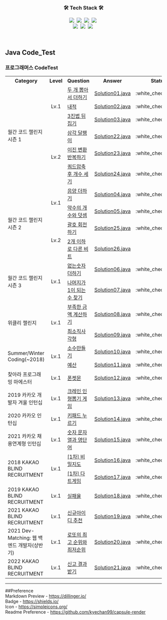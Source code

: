 <h3 align="center">🛠 Tech Stack 🛠</h3>

<p align="center">
  <img src="https://img.shields.io/badge/Python-3766AB?style=flat-square&logo=Python&logoColor=white"/></a>&nbsp 
  <img src="https://img.shields.io/badge/Java-007396?style=flat-square&logo=Java&logoColor=white"/></a>&nbsp 
  <img src="https://img.shields.io/badge/Javascript-ffb13b?style=flat-square&logo=javascript&logoColor=white"/></a>&nbsp 
  <img src="https://img.shields.io/badge/css-1572B6?style=flat-square&logo=css3&logoColor=white"/></a>&nbsp 
  <br>
  <img src="https://img.shields.io/badge/SpringBoot-6DB33F?style=flat-square&logo=Spring&logoColor=white"/></a>&nbsp 
  <img src="https://img.shields.io/badge/Mysql-E6B91E?style=flat-square&logo=MySql&logoColor=white"/></a>&nbsp 
  <img src="https://img.shields.io/badge/aws-333664?style=flat-square&logo=amazon-aws&logoColor=white"/></a>&nbsp 
</p>
<br>

## Java Code_Test
### 프로그래머스 CodeTest<br>
<table>
    <tr>
        <th>Category</th>
        <th>Level</th>
        <th>Question</th>
        <th>Answer</th>
        <th>Status</th>
        <th>Note</th>
    </tr>
    <tr>
        <td rowspan="6">월간 코드 챌린지 시즌 1</td>
        <td rowspan="3" align="center">Lv.1</td>
        <td><a href="https://programmers.co.kr/learn/courses/30/lessons/68644">두 개 뽑아서 더하기</a></td>
        <td><a href="https://github.com/chrishoonS/codeTest/blob/main/CodeStudy/src/main/java/com/test/level1/Solution01.java">Solution01.java</a></td>
        <td align="center">:white_check_mark:</td>
        <td></td>
    </tr>
    <tr>
        <td><a href="https://programmers.co.kr/learn/courses/30/lessons/70128">내적</a></td>
        <td><a href="https://github.com/chrishoonS/codeTest/blob/main/CodeStudy/src/main/java/com/test/level1/Solution02.java">Solution02.java</a></td>
        <td align="center">:white_check_mark:</td>
        <td></td>
    </tr>
    <tr>
        <td><a href="https://programmers.co.kr/learn/courses/30/lessons/68935">3진법 뒤집기</a></td>
        <td><a href="https://github.com/chrishoonS/codeTest/blob/main/CodeStudy/src/main/java/com/test/level1/Solution03.java">Solution03.java</a></td>
        <td align="center">:white_check_mark:</td>
        <td></td>
    </tr>
    <tr>
        <td rowspan="3" align="center">Lv.2</td>
        <td><a href="https://programmers.co.kr/learn/courses/30/lessons/70129">삼각 달팽이</a></td>
        <td><a href="https://github.com/chrishoonS/codeTest/blob/main/CodeStudy/src/main/java/com/test/level2/Solution22.java">Solution22.java</a></td>
        <td align="center">:white_check_mark:</td>
        <td></td>
    </tr>
    <tr>
        <td><a href="https://programmers.co.kr/learn/courses/30/lessons/70129">이진 변환 반복하기</a></td>
        <td><a href="https://github.com/chrishoonS/codeTest/blob/main/CodeStudy/src/main/java/com/test/level2/Solution23.java">Solution23.java</a></td>
        <td align="center">:white_check_mark:</td>
        <td></td>
    </tr>
    <tr>
        <td><a href="https://programmers.co.kr/learn/courses/30/lessons/68936">쿼드압축 후 개수 세기</a></td>
        <td><a href="https://github.com/chrishoonS/codeTest/blob/main/CodeStudy/src/main/java/com/test/level2/Solution24.java">Solution24.java</a></td>
        <td align="center">:white_check_mark:</td>
        <td></td>
    </tr>
    <tr>
        <td rowspan="4">월간 코드 챌린지 시즌 2</td>
        <td rowspan="2"align="center">Lv.1</td>
        <td><a href="https://programmers.co.kr/learn/courses/30/lessons/76501">음양 더하기</a></td>
        <td><a href="https://github.com/chrishoonS/codeTest/blob/main/CodeStudy/src/main/java/com/test/level1/Solution04.java">Solution04.java</a></td>
        <td align="center">:white_check_mark:</td>
        <td></td>
    </tr>
    <tr>
        <td><a href="https://programmers.co.kr/learn/courses/30/lessons/77884">약수의 개수와 덧셈</a></td>
        <td><a href="https://github.com/chrishoonS/codeTest/blob/main/CodeStudy/src/main/java/com/test/level1/Solution05.java">Solution05.java</a></td>
        <td align="center">:white_check_mark:</td>
        <td></td>
    </tr>
    <tr>
        <td rowspan="2"align="center">Lv.2</td>
        <td><a href="https://programmers.co.kr/learn/courses/30/lessons/76502">괄호 회전하기</a></td>
        <td><a href="https://github.com/chrishoonS/codeTest/blob/main/CodeStudy/src/main/java/com/test/level2/Solution25.java">Solution25.java</a></td>
        <td align="center">:white_check_mark:</td>
        <td></td>
    </tr>
    <tr>
        <td><a href="https://programmers.co.kr/learn/courses/30/lessons/77885">2개 이하로 다른 비트</a></td>
        <td><a href="https://github.com/chrishoonS/codeTest/blob/main/CodeStudy/src/main/java/com/test/level2/Solution26.java">Solution26.java</a></td>
        <td></td>
        <td></td>
    </tr>
    <tr>
        <td rowspan="2">월간 코드 챌린지 시즌 3</td>
        <td rowspan="2"align="center">Lv.1</td>
        <td><a href="https://programmers.co.kr/learn/courses/30/lessons/86051">없는숫자 더하기</a></td>
        <td><a href="https://github.com/chrishoonS/codeTest/blob/main/CodeStudy/src/main/java/com/test/level1/Solution06.java">Solution06.java</a></td>
        <td align="center">:white_check_mark:</td>
        <td></td>
    </tr>
    <tr>
        <td><a href="https://programmers.co.kr/learn/courses/30/lessons/87389">나머지가 1이 되는 수 찾기</a></td>
        <td><a href="https://github.com/chrishoonS/codeTest/blob/main/CodeStudy/src/main/java/com/test/level1/Solution07.java">Solution07.java</a></td>
        <td align="center">:white_check_mark:</td>
        <td></td>
    </tr>
    <tr>
        <td rowspan="2">위클리 챌린지</td>
        <td rowspan="2"align="center">Lv.1</td>
        <td><a href="https://programmers.co.kr/learn/courses/30/lessons/82612">부족한 금액 계산하기</a></td>
        <td><a href="https://github.com/chrishoonS/codeTest/blob/main/CodeStudy/src/main/java/com/test/level1/Solution08.java">Solution08.java</a></td>
        <td align="center">:white_check_mark:</td>
        <td></td>
    </tr>
    <tr>
        <td><a href="https://programmers.co.kr/learn/courses/30/lessons/86491">최소직사각형</a></td>
        <td><a href="https://github.com/chrishoonS/codeTest/blob/main/CodeStudy/src/main/java/com/test/level1/Solution09.java">Solution09.java</a></td>
        <td align="center">:white_check_mark:</td>
        <td></td>
    </tr>
    <tr>
        <td rowspan="2">Summer/Winter Coding(~2018)</td>
        <td rowspan="2"align="center">Lv.1</td>
        <td><a href="https://programmers.co.kr/learn/courses/30/lessons/12977">소수만들기</a></td>
        <td><a href="https://github.com/chrishoonS/codeTest/blob/main/CodeStudy/src/main/java/com/test/level1/Solution10.java">Solution10.java</a></td>
        <td align="center">:white_check_mark:</td>
        <td></td>
    </tr>
    <tr>
        <td><a href="https://programmers.co.kr/learn/courses/30/lessons/12982">예산</a></td>
        <td><a href="https://github.com/chrishoonS/codeTest/blob/main/CodeStudy/src/main/java/com/test/level1/Solution11.java">Solution11.java</a></td>
        <td align="center">:white_check_mark:</td>
        <td></td>
    </tr>
    <tr>
        <td>찾아라 프로그래밍 마에스터</td>
        <td align="center">Lv.1</td>
        <td><a href="https://programmers.co.kr/learn/courses/30/lessons/1845">폰켓몬</a></td>
        <td><a href="https://github.com/chrishoonS/codeTest/blob/main/CodeStudy/src/main/java/com/test/level1/Solution12.java">Solution12.java</a></td>
        <td align="center">:white_check_mark:</td>
        <td></td>
    </tr>
    <tr>
        <td>2019 카카오 개발자 겨울 인턴십</td>
        <td align="center">Lv.1</td>
        <td><a href="https://programmers.co.kr/learn/courses/30/lessons/64061">크레인 인형뽑기 게임</a></td>
        <td><a href="https://github.com/chrishoonS/codeTest/blob/main/CodeStudy/src/main/java/com/test/level1/Solution13.java">Solution13.java</a></td>
        <td align="center">:white_check_mark:</td>
        <td></td>
    </tr>
    <tr>
        <td>2020 카카오 인턴십</td>
        <td align="center">Lv.1</td>
        <td><a href="https://programmers.co.kr/learn/courses/30/lessons/67256">키패드 누르기</a></td>
        <td><a href="https://github.com/chrishoonS/codeTest/blob/main/CodeStudy/src/main/java/com/test/level1/Solution14.java">Solution14.java</a></td>
        <td align="center">:white_check_mark:</td>
        <td></td>
    </tr>
    <tr>
        <td>2021 카카오 채용연계형 인턴십</td>
        <td align="center">Lv.1</td>
        <td><a href="https://programmers.co.kr/learn/courses/30/lessons/81301">숫자 문자열과 영단어</a></td>
        <td><a href="https://github.com/chrishoonS/codeTest/blob/main/CodeStudy/src/main/java/com/test/level1/Solution15.java">Solution15.java</a></td>
        <td align="center">:white_check_mark:</td>
        <td></td>
    </tr>
    <tr>
        <td rowspan="2">2018 KAKAO BLIND RECRUITMENT</td>
        <td rowspan="2" align="center">Lv.1</td>
        <td><a href="https://programmers.co.kr/learn/courses/30/lessons/17681">[1차] 비밀지도</a></td>
        <td><a href="https://github.com/chrishoonS/codeTest/blob/main/CodeStudy/src/main/java/com/test/level1/Solution16.java">Solution16.java</a></td>
        <td align="center">:white_check_mark:</td>
        <td></td>
    </tr>
    <tr>
        <td><a href="https://programmers.co.kr/learn/courses/30/lessons/17682">[1차] 다트게임</a></td>
        <td><a href="https://github.com/chrishoonS/codeTest/blob/main/CodeStudy/src/main/java/com/test/level1/Solution17.java">Solution17.java</a></td>
        <td align="center">:white_check_mark:</td>
        <td></td>
    </tr>
    <tr>
        <td>2019 KAKAO BLIND RECRUITMENT</td>
        <td align="center">Lv.1</td>
        <td><a href="https://programmers.co.kr/learn/courses/30/lessons/42889">실패율</a></td>
        <td><a href="https://github.com/chrishoonS/codeTest/blob/main/CodeStudy/src/main/java/com/test/level1/Solution18.java">Solution18.java</a></td>
        <td align="center">:white_check_mark:</td>
        <td></td>
    </tr>
    <tr>
        <td>2021 KAKAO BLIND RECRUITMENT</td>
        <td align="center">Lv.1</td>
        <td><a href="https://programmers.co.kr/learn/courses/30/lessons/72410">신규아이디 추천</a></td>
        <td><a href="https://github.com/chrishoonS/codeTest/blob/main/CodeStudy/src/main/java/com/test/level1/Solution19.java">Solution19.java</a></td>
        <td align="center">:white_check_mark:</td>
        <td></td>
    </tr>
    <tr>
        <td>2021 Dev-Matching: 웹 백엔드 개발자(상반기)</td>
        <td align="center">Lv.1</td>
        <td><a href="https://programmers.co.kr/learn/courses/30/lessons/77484">로또의 최고 순위와 최저순위</a></td>
        <td><a href="https://github.com/chrishoonS/codeTest/blob/main/CodeStudy/src/main/java/com/test/level1/Solution20.java">Solution20.java</a></td>
        <td align="center">:white_check_mark:</td>
        <td></td>
    </tr>
    <tr>
        <td>2022 KAKAO BLIND RECRUITMENT</td>
        <td align="center">Lv.1</td>
        <td><a href="https://programmers.co.kr/learn/courses/30/lessons/92334">신고 결과 받기</a></td>
        <td><a href="https://github.com/chrishoonS/codeTest/blob/main/CodeStudy/src/main/java/com/test/level1/Solution21.java">Solution21.java</a></td>
        <td align="center">:white_check_mark:</td>
        <td></td>
    </tr>
</table>


---
##Preference <br>
Markdown Preview - https://dillinger.io/ <br>
Badge - https://shields.io/ <br>
Icon - https://simpleicons.org/ <br>
Readme Preference - https://github.com/kyechan99/capsule-render <br>
